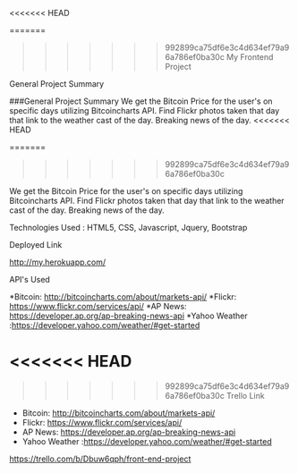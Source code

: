 <<<<<<< HEAD

=======
>>>>>>> 992899ca75df6e3c4d634ef79a96a786ef0ba30c
My Frontend Project

General Project Summary

###General Project Summary 
We get the Bitcoin Price for the user's on specific days utilizing  Bitcoincharts API. Find Flickr photos taken that day that link to the weather cast of the day. Breaking news of the day. 
<<<<<<< HEAD

=======
>>>>>>> 992899ca75df6e3c4d634ef79a96a786ef0ba30c

We get the Bitcoin Price for the user's on specific days utilizing Bitcoincharts API. Find Flickr photos taken that day that link to the weather cast of the day. Breaking news of the day.

Technologies Used : HTML5, CSS, Javascript, Jquery, Bootstrap

Deployed Link

http://my.herokuapp.com/

API's Used

*Bitcoin: http://bitcoincharts.com/about/markets-api/ *Flickr: https://www.flickr.com/services/api/ *AP News: https://developer.ap.org/ap-breaking-news-api *Yahoo Weather :https://developer.yahoo.com/weather/#get-started

<<<<<<< HEAD
=======

>>>>>>> 992899ca75df6e3c4d634ef79a96a786ef0ba30c
Trello Link

* Bitcoin: http://bitcoincharts.com/about/markets-api/
* Flickr: https://www.flickr.com/services/api/
* AP News: https://developer.ap.org/ap-breaking-news-api
* Yahoo Weather :https://developer.yahoo.com/weather/#get-started


https://trello.com/b/Dbuw6qph/front-end-project
